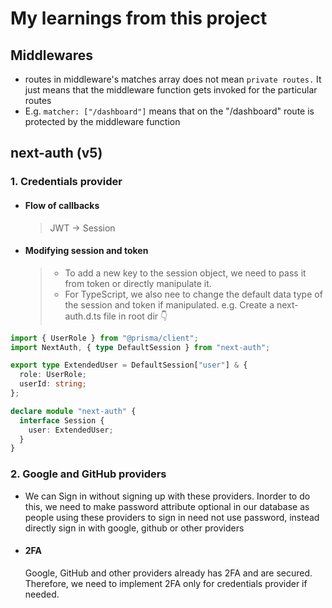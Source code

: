# My learnings from this project

## Middlewares

- routes in middleware's matches array does not mean `private routes.` It just means that the middleware function gets invoked for the particular routes
- E.g. `matcher: ["/dashboard"]` means that on the "/dashboard" route is protected by the middleware function

## next-auth (v5)

### 1. Credentials provider

- #### Flow of callbacks

  > JWT -> Session

- #### Modifying session and token
  > - To add a new key to the session object, we need to pass it from token or directly manipulate it.
  > - For TypeScript, we also nee to change the default data type of the session and token if manipulated.
  >   e.g. Create a next-auth.d.ts file in root dir :point_down:

```typescript
import { UserRole } from "@prisma/client";
import NextAuth, { type DefaultSession } from "next-auth";

export type ExtendedUser = DefaultSession["user"] & {
  role: UserRole;
  userId: string;
};

declare module "next-auth" {
  interface Session {
    user: ExtendedUser;
  }
}
```

### 2. Google and GitHub providers

- We can Sign in without signing up with these providers.
  Inorder to do this, we need to make password attribute optional in our database as people using these providers to sign in need not use password, instead directly sign in with google, github or other providers

- #### 2FA
  Google, GitHub and other providers already has 2FA and are secured. Therefore, we need to implement 2FA only for credentials provider if needed.
